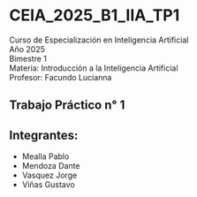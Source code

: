 # CEIA_2025_B1_IIA_TP1

Curso de Especialización en Inteligencia Artificial  
Año 2025  
Bimestre 1  
Materia: Introducción a la Inteligencia Artificial  
Profesor: Facundo Lucianna


**Trabajo Práctico n° 1**
---

## Integrantes:
* Mealla Pablo
* Mendoza Dante
* Vasquez Jorge
* Viñas Gustavo